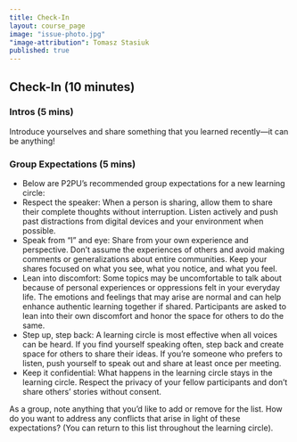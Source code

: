 ```yaml
---
title: Check-In
layout: course_page
image: "issue-photo.jpg"
"image-attribution": Tomasz Stasiuk
published: true
---
```


## Check-In (10 minutes)

### Intros (5 mins)
Introduce yourselves and share something that you learned recently—it can be anything!

### Group Expectations (5 mins)

- Below are P2PU’s recommended group expectations for a new learning circle:
- Respect the speaker: When a person is sharing, allow them to share their complete thoughts without interruption. Listen actively and push past distractions from digital devices and your environment when possible.
- Speak from “I” and eye: Share from your own experience and perspective. Don’t assume the experiences of others and avoid making comments or generalizations about entire communities. Keep your shares focused on what you see, what you notice, and what you feel.
- Lean into discomfort: Some topics may be uncomfortable to talk about because of personal experiences or oppressions felt in your everyday life. The emotions and feelings that may arise are normal and can help enhance authentic learning together if shared. Participants are asked to lean into their own discomfort and honor the space for others to do the same.
- Step up, step back: A learning circle is most effective when all voices can be heard. If you find yourself speaking often, step back and create space for others to share their ideas. If you’re someone who prefers to listen, push yourself to speak out and share at least once per meeting.
- Keep it confidential: What happens in the learning circle stays in the learning circle. Respect the privacy of your fellow participants and don’t share others’ stories without consent.

As a group, note anything that you’d like to add or remove for the list. How do you want to address any conflicts that arise in light of these expectations? (You can return to this list throughout the learning circle).
